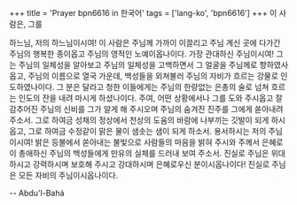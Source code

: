 +++
title = 'Prayer bpn6616 in 한국어'
tags = ['lang-ko', 'bpn6616']
+++
이 사람은, 그를

하느님, 저의 하느님이시여! 이 사람은 주님께 가까이 이끌리고 주님 계신 곳에 다가간 주님의 행복한 종이옵고 주님의 영적인 노예이옵나이다. 가장 관대하신 주님이시여! 그는 주님의 일체성을 알아보고 주님의 일체성을 고백하면서 그 얼굴을 주님께로 향하였사옵고, 주님의 이름으로 열국 가운데, 백성들을 외쳐불러 주님의 자비가 흐르는 강물로 인도하였나이다. 그 분은 달라고 청한 이들에게는 주님의 한량없는 은총의 술로 넘쳐 흐르는 인도의 잔을 내려 마시게 하셨나이다.
주여, 어떤 상황에서나 그를 도와 주시옵고 잘감추어진 주님의 신비를 그가 알게 해 주시오며 주님의 숨겨진 진주를 그에게 쏟아내려 주소서. 그로 하여금 성채의 정상에서 천상의 도움의 바람에 나부끼는 깃발이 되게 하시옵고, 그로 하여금 수정같이 맑은 물이 샘솟는 샘이 되게 하소서.
용서하시는 저의 주님이시여! 밝은 등불에서 쏟아내는 불빛으로 사람들의 마음을 밝혀 주시와 주께서 은혜로이 총애하신 주님의 백성들에게 만유의 실체를 드러내 보여 주소서.
진실로 주님은 위대하시고 강력하시며 보호해 주시고 강대하시며 은혜로우신 분이시옵나이다! 진실로 주님은 모든 자비의 주님이시옵나이다.

-- Abdu'l-Bahá
